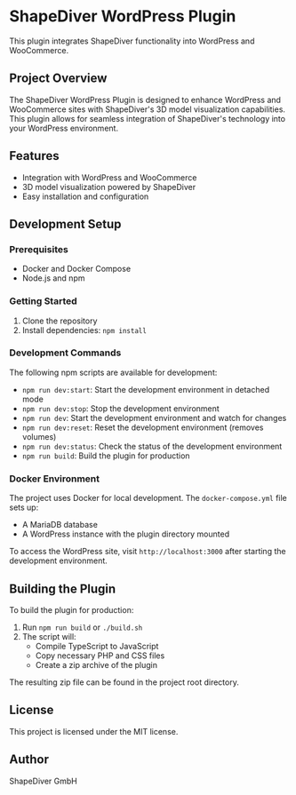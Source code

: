 # ShapeDiver WordPress Plugin

This plugin integrates ShapeDiver functionality into WordPress and WooCommerce.

## Project Overview

The ShapeDiver WordPress Plugin is designed to enhance WordPress and WooCommerce sites with ShapeDiver's 3D model visualization capabilities. This plugin allows for seamless integration of ShapeDiver's technology into your WordPress environment.

## Features

- Integration with WordPress and WooCommerce
- 3D model visualization powered by ShapeDiver
- Easy installation and configuration

## Development Setup

### Prerequisites

- Docker and Docker Compose
- Node.js and npm

### Getting Started

1. Clone the repository
2. Install dependencies: `npm install`

### Development Commands

The following npm scripts are available for development:

- `npm run dev:start`: Start the development environment in detached mode
- `npm run dev:stop`: Stop the development environment
- `npm run dev`: Start the development environment and watch for changes
- `npm run dev:reset`: Reset the development environment (removes volumes)
- `npm run dev:status`: Check the status of the development environment
- `npm run build`: Build the plugin for production

### Docker Environment

The project uses Docker for local development. The `docker-compose.yml` file sets up:

- A MariaDB database
- A WordPress instance with the plugin directory mounted

To access the WordPress site, visit `http://localhost:3000` after starting the development environment.

## Building the Plugin

To build the plugin for production:

1. Run `npm run build` or `./build.sh`
2. The script will:
   - Compile TypeScript to JavaScript
   - Copy necessary PHP and CSS files
   - Create a zip archive of the plugin

The resulting zip file can be found in the project root directory.

## License

This project is licensed under the MIT license.

## Author

ShapeDiver GmbH
